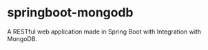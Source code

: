 # springboot-mongodb
A RESTful web application made in Spring Boot with Integration with MongoDB.


